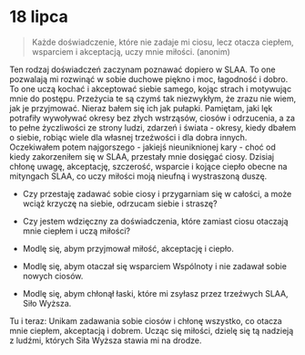 
# 18 lipca

> Każde doświadczenie, które nie zadaje mi ciosu, lecz otacza ciepłem, wsparciem i akceptacją, uczy mnie miłości.
(anonim)

Ten rodzaj doświadczeń zaczynam poznawać dopiero w SLAA. To one pozwalają mi rozwinąć w sobie duchowe piękno i moc, łagodność i dobro. To one uczą kochać i akceptować siebie samego, kojąc strach i motywując mnie do postępu. Przeżycia te są czymś tak niezwykłym, że zrazu nie wiem, jak je przyjmować. Nieraz bałem się ich jak pułapki. Pamiętam, jaki lęk potrafiły wywoływać okresy bez złych wstrząsów, ciosów i odrzucenia, a za to pełne życzliwości ze strony ludzi, zdarzeń i świata - okresy, kiedy dbałem o siebie, robiąc wiele dla własnej trzeźwości i dla dobra innych. Oczekiwałem potem najgorszego - jakiejś nieuniknionej kary - choć od kiedy zakorzeniłem się w SLAA, przestały mnie dosięgać ciosy. Dzisiaj chłonę uwagę, akceptację, szczerość, wsparcie i kojące ciepło obecne na mityngach SLAA, co uczy miłości moją nieufną i wystraszoną duszę.

- Czy przestaję zadawać sobie ciosy i przygarniam się w całości, a może wciąż krzyczę na siebie, odrzucam siebie i straszę?
- Czy jestem wdzięczny za doświadczenia, które zamiast ciosu otaczają mnie ciepłem i uczą miłości?

- Modlę się, abym przyjmował miłość, akceptację i ciepło.
- Modlę się, abym otaczał się wsparciem Wspólnoty i nie zadawał sobie nowych ciosów.
- Modlę się, abym chłonął łaski, które mi zsyłasz przez trzeźwych SLAA, Siło Wyższa.

Tu i teraz: Unikam zadawania sobie ciosów i chłonę wszystko, co otacza mnie ciepłem, akceptacją i dobrem. Ucząc się miłości, dzielę się tą nadzieją z ludźmi, których Siła Wyższa stawia mi na drodze.
